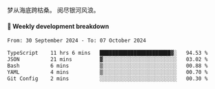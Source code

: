 梦从海底跨枯桑。
阅尽银河风浪。


#### 📝 Weekly development breakdown

<!--START_SECTION:waka-->

```txt
From: 30 September 2024 - To: 07 October 2024

TypeScript    11 hrs 6 mins   ███████████████████████▓░   94.53 %
JSON          21 mins         ▓░░░░░░░░░░░░░░░░░░░░░░░░   03.02 %
Bash          6 mins          ▒░░░░░░░░░░░░░░░░░░░░░░░░   00.88 %
YAML          4 mins          ▒░░░░░░░░░░░░░░░░░░░░░░░░   00.70 %
Git Config    2 mins          ░░░░░░░░░░░░░░░░░░░░░░░░░   00.30 %
```

<!--END_SECTION:waka-->



